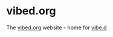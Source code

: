 vibed.org
=========

The [vibed.org](http://vibed.org) website - home for [vibe.d](https://github.com/vibe-d/vibe.d/)